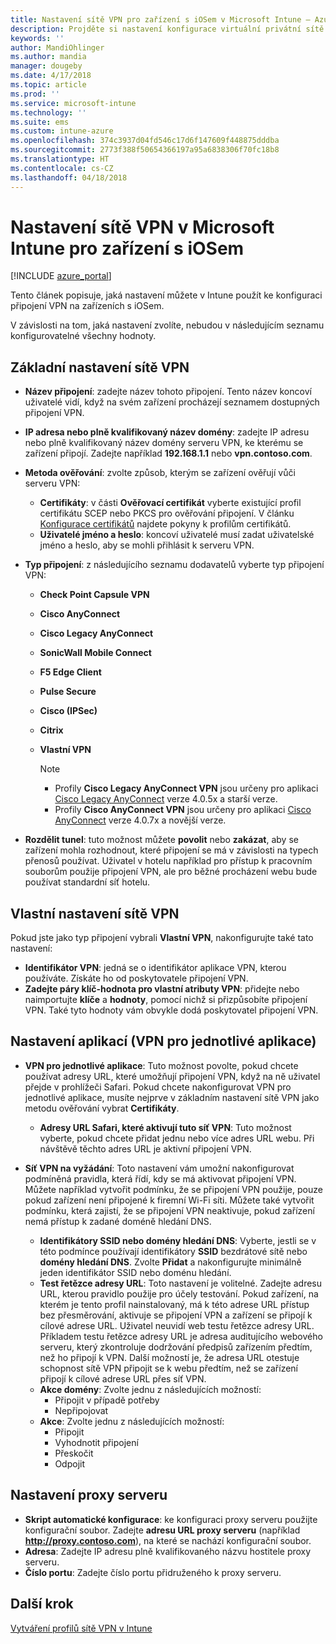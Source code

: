 ```yaml
---
title: Nastavení sítě VPN pro zařízení s iOSem v Microsoft Intune – Azure | Microsoft Docs
description: Projděte si nastavení konfigurace virtuální privátní sítě (VPN), která jsou dostupná v Microsoft Intune na zařízeních s iOSem, včetně podrobností o připojení, metod ověřování a děleného tunelového propojení v základním nastavení, nastavení vlastní sítě VPN s identifikátorem, párů klíč-hodnota, nastavení sítě VPN pro jednotlivé aplikace, která zahrnují adresy URL pro Safari, nastavení sítě VPN na vyžádání s SSID a doménami hledání DNS, nastavení proxy, která je třeba zahrnout do konfiguračního skriptu, nastavení IP adresy nebo plně kvalifikovaného názvu domény a portu.
keywords: ''
author: MandiOhlinger
ms.author: mandia
manager: dougeby
ms.date: 4/17/2018
ms.topic: article
ms.prod: ''
ms.service: microsoft-intune
ms.technology: ''
ms.suite: ems
ms.custom: intune-azure
ms.openlocfilehash: 374c3937d04fd546c17d6f147609f448875dddba
ms.sourcegitcommit: 2773f388f50654366197a95a6838306f70fc18b8
ms.translationtype: HT
ms.contentlocale: cs-CZ
ms.lasthandoff: 04/18/2018
---
```

# <a name="configure-vpn-settings-in-microsoft-intune-for-devices-running-ios"></a>Nastavení sítě VPN v Microsoft Intune pro zařízení s iOSem

[!INCLUDE [azure_portal](./includes/azure_portal.md)]

Tento článek popisuje, jaká nastavení můžete v Intune použít ke konfiguraci připojení VPN na zařízeních s iOSem.

V závislosti na tom, jaká nastavení zvolíte, nebudou v následujícím seznamu konfigurovatelné všechny hodnoty.

## <a name="base-vpn-settings"></a>Základní nastavení sítě VPN

- **Název připojení**: zadejte název tohoto připojení. Tento název koncoví uživatelé vidí, když na svém zařízení procházejí seznamem dostupných připojení VPN.
- **IP adresa nebo plně kvalifikovaný název domény**: zadejte IP adresu nebo plně kvalifikovaný název domény serveru VPN, ke kterému se zařízení připojí. Zadejte například **192.168.1.1** nebo **vpn.contoso.com**.
- **Metoda ověřování**: zvolte způsob, kterým se zařízení ověřují vůči serveru VPN:
  - **Certifikáty**: v části **Ověřovací certifikát** vyberte existující profil certifikátu SCEP nebo PKCS pro ověřování připojení. V článku [Konfigurace certifikátů](certificates-configure.md) najdete pokyny k profilům certifikátů.
  - **Uživatelé jméno a heslo**: koncoví uživatelé musí zadat uživatelské jméno a heslo, aby se mohli přihlásit k serveru VPN.
- **Typ připojení**: z následujícího seznamu dodavatelů vyberte typ připojení VPN:
  - **Check Point Capsule VPN**
  - **Cisco AnyConnect**
  - **Cisco Legacy AnyConnect**
  - **SonicWall Mobile Connect**
  - **F5 Edge Client**
  - **Pulse Secure**
  - **Cisco (IPSec)**
  - **Citrix**
  - **Vlastní VPN**

    > [!NOTE]
    > - Profily **Cisco Legacy AnyConnect VPN** jsou určeny pro aplikaci [Cisco Legacy AnyConnect](https://itunes.apple.com/app/cisco-legacy-anyconnect/id392790924) verze 4.0.5x a starší verze.
    > - Profily **Cisco AnyConnect VPN** jsou určeny pro aplikaci [Cisco AnyConnect](https://itunes.apple.com/app/cisco-anyconnect/id1135064690) verze 4.0.7x a novější verze.

- **Rozdělit tunel**: tuto možnost můžete **povolit** nebo **zakázat**, aby se zařízení mohla rozhodnout, které připojení se má v závislosti na typech přenosů používat. Uživatel v hotelu například pro přístup k pracovním souborům použije připojení VPN, ale pro běžné procházení webu bude používat standardní síť hotelu.

## <a name="custom-vpn-settings"></a>Vlastní nastavení sítě VPN

Pokud jste jako typ připojení vybrali **Vlastní VPN**, nakonfigurujte také tato nastavení:

- **Identifikátor VPN**: jedná se o identifikátor aplikace VPN, kterou používáte. Získáte ho od poskytovatele připojení VPN.
- **Zadejte páry klíč-hodnota pro vlastní atributy VPN**: přidejte nebo naimportujte **klíče** a **hodnoty**, pomocí nichž si přizpůsobíte připojení VPN. Také tyto hodnoty vám obvykle dodá poskytovatel připojení VPN.

## <a name="apps-per-app-vpn-settings"></a>Nastavení aplikací (VPN pro jednotlivé aplikace)

- **VPN pro jednotlivé aplikace**: Tuto možnost povolte, pokud chcete používat adresy URL, které umožňují připojení VPN, když na ně uživatel přejde v prohlížeči Safari. Pokud chcete nakonfigurovat VPN pro jednotlivé aplikace, musíte nejprve v základním nastavení sítě VPN jako metodu ověřování vybrat **Certifikáty**.
  - **Adresy URL Safari, které aktivují tuto síť VPN**: Tuto možnost vyberte, pokud chcete přidat jednu nebo více adres URL webu. Při návštěvě těchto adres URL je aktivní připojení VPN.

- **Síť VPN na vyžádání**: Toto nastavení vám umožní nakonfigurovat podmíněná pravidla, která řídí, kdy se má aktivovat připojení VPN. Můžete například vytvořit podmínku, že se připojení VPN použije, pouze pokud zařízení není připojené k firemní Wi-Fi síti. Můžete také vytvořit podmínku, která zajistí, že se připojení VPN neaktivuje, pokud zařízení nemá přístup k zadané doméně hledání DNS.

  - **Identifikátory SSID nebo domény hledání DNS**: Vyberte, jestli se v této podmínce používají identifikátory **SSID** bezdrátové sítě nebo **domény hledání DNS**. Zvolte **Přidat** a nakonfigurujte minimálně jeden identifikátor SSID nebo doménu hledání.
  - **Test řetězce adresy URL**: Toto nastavení je volitelné. Zadejte adresu URL, kterou pravidlo použije pro účely testování. Pokud zařízení, na kterém je tento profil nainstalovaný, má k této adrese URL přístup bez přesměrování, aktivuje se připojení VPN a zařízení se připojí k cílové adrese URL. Uživatel neuvidí web testu řetězce adresy URL. Příkladem testu řetězce adresy URL je adresa auditujícího webového serveru, který zkontroluje dodržování předpisů zařízením předtím, než ho připojí k VPN. Další možností je, že adresa URL otestuje schopnost sítě VPN připojit se k webu předtím, než se zařízení připojí k cílové adrese URL přes síť VPN.
  - **Akce domény**: Zvolte jednu z následujících možností:
    - Připojit v případě potřeby
    - Nepřipojovat
  - **Akce**: Zvolte jednu z následujících možností:
    - Připojit
    - Vyhodnotit připojení
    - Přeskočit
    - Odpojit

## <a name="proxy-settings"></a>Nastavení proxy serveru

- **Skript automatické konfigurace**: ke konfiguraci proxy serveru použijte konfigurační soubor. Zadejte **adresu URL proxy serveru** (například **http://proxy.contoso.com**), na které se nachází konfigurační soubor.
- **Adresa**: Zadejte IP adresu plně kvalifikovaného názvu hostitele proxy serveru.
- **Číslo portu**: Zadejte číslo portu přidruženého k proxy serveru.

## <a name="next-step"></a>Další krok
[Vytváření profilů sítě VPN v Intune](vpn-settings-configure.md)